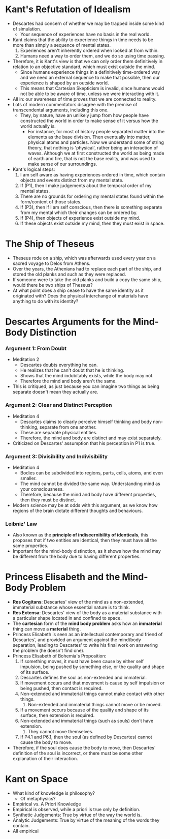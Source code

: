 # Kant's Refutation of Idealism
- Descartes had concern of whether we may be trapped inside some kind of simulation.
	- Your sequence of experiences have no basis in the real world.
- Kant claims that the ability to experience things in time needs to be more than simply a sequence of mental states.
	1. Experiences aren't inherently ordered when looked at from within.
	2. Humans need a way to order them, and we do so using time passing.
- Therefore, it is Kant's view is that we can only order them definitively in relation to an objective standard, which must exist outside the mind.
	- Since humans experience things in a definitively time-ordered way and we need an external sequence to make that possible, then our experience is shaped by an outside world.
	- This means that Cartesian Skepticism is invalid, since humans would not be able to be aware of time, unless we were interacting with it.
- All in: our awareness of time proves that we are connected to reality.
- Lots of modern commentators disagree with the premise of transcendental arguments, including this one.
	- They, by nature, have an unlikely jump from how people have constructed the world in order to make sense of it versus how the world actually is.
		- For instance, for most of history people separated matter into the elements as the base division. Then eventually into matter, physical atoms and particles. Now we understand some of string theory, that nothing is 'physical', rather being an interaction of waves. Although we at first constructed the world as being made of earth and fire, that is not the base reality, and was used to make sense of our surroundings.
- Kant's logical steps:
	1. I am self aware as having experiences ordered in time, which contain objects and events distinct from my mental state.
	2. If (P1), then I make judgements about the temporal order of my mental states.
	3. There are no grounds for ordering my mental states found within the form/content of those states.
	4. If (P3), then if I am self conscious, then there is something separate from my mental which their changes can be ordered by.
	5. If (P4), then objects of experience exist outside my mind.
	6. If these objects exist outside my mind, then they must exist in space.
# The Ship of Theseus
- Theseus rode on a ship, which was afterwards used every year on a sacred voyage to Delos from Athens.
- Over the years, the Athenians had to replace each part of the ship, and stored the old planks and such as they were replaced.
- If someone were to take the old planks and build a copy the same ship, would there be two ships of Theseus?
- At what point does a ship cease to have the same identity as it originated with? Does the physical interchange of materials have anything to do with its identity?
# Descartes Arguments for the Mind-Body Distinction
### Argument 1: From Doubt
- Meditation 2
	- Descartes doubts everything he can.
	- He realizes that he can't doubt that he is thinking.
	- Shows that the mind indubitably exists, while the body may not.
	- Therefore the mind and body aren't the same.
- This is critiqued, as just because you can imagine two things as being separate doesn't mean they actually are.
### Argument 2: Clear and Distinct Perception
- Meditation 4
	- Descartes claims to clearly perceive himself thinking and body non-thinking, separate from one another.
	- These are separate physical entities.
	- Therefore, the mind and body are distinct and may exist separately.
- Criticized on Descartes' assumption that his perception in P1 is true.
### Argument 3: Divisibility and Indivisibility
- Meditation 4
	- Bodies can be subdivided into regions, parts, cells, atoms, and even smaller.
	- The mind cannot be divided the same way. Understanding mind as your consciousness.
	- Therefore, because the mind and body have different properties, then they must be distinct.
- Modern science may be at odds with this argument, as we know how regions of the brain dictate different thoughts and behaviours.
### Leibniz' Law
- Also known as the **principle of indiscernibility of identicals**, this proposes that if two entities are identical, then they must have all the same properties.
- Important for the mind-body distinction, as it shows how the mind may be different from the body due to having different properties.
# Princess Elisabeth and the Mind-Body Problem
- **Res Cogitans**: Descartes' view of the mind as a non-extended, immaterial substance whose essential nature is to think.
- **Res Extensa**: Descartes' view of the body as a material substance with a particular shape located in and confined to space.
- The **cartesian** form of the **mind body problem** asks how an **immaterial** thing can move a **material** thing.
- Princess Elisabeth is seen as an intellectual contemporary and friend of Descartes', and provided an argument against the mind/body separation, leading to Descartes' to write his final work on answering the problem (he doesn't find one).
- Princess Elisabeth of Bohemia's Proposition:
	1. If something moves, it must have been cause by either self impulsion, being pushed by something else, or the quality and shape of its surface.
	2. Descartes defines the soul as non-extended and immaterial.
	3. If movement occurs and that movement is cause by self impulsion or being pushed, then contact is required.
	4. Non-extended and immaterial things cannot make contact with other things.
		1. Non-extended and immaterial things cannot move or be moved.
	5. If a movement occurs because of the quality and shape of its surface, then extension is required.
	6. Non-extended and immaterial things (such as souls) don't have extension.
		1. They cannot move themselves.
	7. If P4.1 and P6.1, then the soul (as defined by Descartes) cannot cause the body to move.
- Therefore, if the soul does cause the body to move, then Descartes' definition of the soul is incorrect, or there must be some other explanation of their interaction.
# Kant on Space
- What kind of knowledge is philosophy?
	- Of metaphysics?
- Empirical vs. A Priori Knowledge
- Empirical is observed, while a priori is true only by definition.
- Synthetic Judgements: True by virtue of the way the world is.
- Analytic Judgements: True by virtue of the meaning of the words they contain.
- All empirical